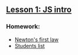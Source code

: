 ## [Lesson 1: JS intro](https://github.com/hillel-front-end/front-end-pro-2020-september/tree/master/lections/lection_1_Intro/homework)
### Homework:
* [Newton's first law](./hw1/newton.html)
* [Students list](./hw1/students.html)
